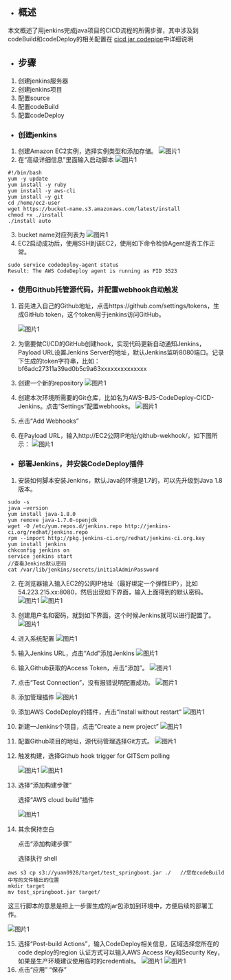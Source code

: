 - ## 概述
本文概述了用jenkins完成java项目的CICD流程的所需步骤，其中涉及到codeBuild和codeDeploy的相关配置在 [cicd jar codepipe](https://github.com/yuan00yuan/quickstart-guide/blob/master/cicd%20jar%20codepipe.md)中详细说明
- ## 步骤
1. 创建jenkins服务器
2. 创建jenkins项目
3. 配置source
4. 配置codeBuild
5. 配置codeDeploy

- ### 创建jenkins
1. 创建Amazon EC2实例，选择实例类型和添加存储。
   ![图片1](https://s3.cn-northwest-1.amazonaws.com.cn/aws-quickstart/assets/cicd-jar-jenkins/jar-jenkins-1.png)
2. 在“高级详细信息”里面输入启动脚本
   ![图片1](https://s3.cn-northwest-1.amazonaws.com.cn/aws-quickstart/assets/cicd-jar-jenkins/jar-jenkins-2.png)

```
#!/bin/bash
yum -y update
yum install -y ruby
yum install -y aws-cli
yum install –y git
cd /home/ec2-user
wget https://bucket-name.s3.amazonaws.com/latest/install
chmod +x ./install
./install auto

```
3. bucket name对应列表为
    ![图片1](https://s3.cn-northwest-1.amazonaws.com.cn/aws-quickstart/assets/cicd-jar-jenkins/jar-jenkins-3.png)
4.  EC2启动成功后，使用SSH到该EC2，使用如下命令检验Agent是否工作正常。

```
sudo service codedeploy-agent status
Result: The AWS CodeDeploy agent is running as PID 3523

```
- ### 使用Github托管源代码，并配置webhook自动触发
1. 首先进入自己的Github地址，点击https://github.com/settings/tokens，生成GitHub token，这个token用于jenkins访问GitHub。

    ![图片1](https://s3.cn-northwest-1.amazonaws.com.cn/aws-quickstart/assets/cicd-jar-jenkins/jar-jenkins-4.png)
2. 为需要做CI/CD的GitHub创建hook，实现代码更新自动通知Jenkins，Payload URL设置Jenkins Server的地址，默认Jenkins监听8080端口。记录下生成的token字符串，比如： bf6adc27311a39ad0b5c9a63xxxxxxxxxxxxxx
3. 创建一个新的repository
   ![图片1](https://s3.cn-northwest-1.amazonaws.com.cn/aws-quickstart/assets/cicd-jar-jenkins/jar-jenkins-5.png)
4. 创建本次环境所需要的Git仓库，比如名为AWS-BJS-CodeDeploy-CICD-Jenkins。点击“Settings”配置webhooks。
   ![图片1](https://s3.cn-northwest-1.amazonaws.com.cn/aws-quickstart/assets/cicd-jar-jenkins/jar-jenkins-6.png)
5. 点击“Add Webhooks”
6. 在Payload URL，输入http://EC2公网IP地址/github-wekhook/，如下图所示：
    ![图片1](https://s3.cn-northwest-1.amazonaws.com.cn/aws-quickstart/assets/cicd-jar-jenkins/jar-jenkins-7.png)
- ### 部署Jenkins，并安装CodeDeploy插件
1. 安装如何脚本安装Jenkins，默认Java的环境是1.7的，可以先升级到Java 1.8版本。

```
sudo -s
java –version
yum install java-1.8.0
yum remove java-1.7.0-openjdk
wget -O /etc/yum.repos.d/jenkins.repo http://jenkins-ci.org/redhat/jenkins.repo
rpm --import http://pkg.jenkins-ci.org/redhat/jenkins-ci.org.key
yum install jenkins
chkconfig jenkins on
service jenkins start
//查看Jenkins默认密码
cat /var/lib/jenkins/secrets/initialAdminPassword

```
2. 在浏览器输入输入EC2的公网IP地址（最好绑定一个弹性EIP），比如54.223.215.xx:8080，然后出现如下界面，输入上面得到的默认密码。
     ![图片1](https://s3.cn-northwest-1.amazonaws.com.cn/aws-quickstart/assets/cicd-jar-jenkins/jar-jenkins-8.png)
     ![图片1](https://s3.cn-northwest-1.amazonaws.com.cn/aws-quickstart/assets/cicd-jar-jenkins/jar-jenkins-9.png)
3. 创建用户名和密码，就到如下界面，这个时候Jenkins就可以进行配置了。
     ![图片1](https://s3.cn-northwest-1.amazonaws.com.cn/aws-quickstart/assets/cicd-jar-jenkins/jar-jenkins-10.png)
4. 进入系统配置
     ![图片1](https://s3.cn-northwest-1.amazonaws.com.cn/aws-quickstart/assets/cicd-jar-jenkins/jar-jenkins-11.png)
5. 输入Jenkins URL，点击“Add”添加Jenkins
     ![图片1](https://s3.cn-northwest-1.amazonaws.com.cn/aws-quickstart/assets/cicd-jar-jenkins/jar-jenkins-12.png)
6. 输入Github获取的Access Token，点击“添加”。
     ![图片1](https://s3.cn-northwest-1.amazonaws.com.cn/aws-quickstart/assets/cicd-jar-jenkins/jar-jenkins-13.png)
7. 点击“Test Connection”，没有报错说明配置成功。
     ![图片1](https://s3.cn-northwest-1.amazonaws.com.cn/aws-quickstart/assets/cicd-jar-jenkins/jar-jenkins-14.png)
8. 添加管理插件
     ![图片1](https://s3.cn-northwest-1.amazonaws.com.cn/aws-quickstart/assets/cicd-jar-jenkins/jar-jenkins-15.png)
9. 添加AWS CodeDeploy的插件，点击“Install without restart”
     ![图片1](https://s3.cn-northwest-1.amazonaws.com.cn/aws-quickstart/assets/cicd-jar-jenkins/jar-jenkins-16.png)
10. 新建一Jenkins个项目，点击“Create a new project”
     ![图片1](https://s3.cn-northwest-1.amazonaws.com.cn/aws-quickstart/assets/cicd-jar-jenkins/jar-jenkins-17.png)
11. 配置Github项目的地址，源代码管理选择Git方式。
     ![图片1](https://s3.cn-northwest-1.amazonaws.com.cn/aws-quickstart/assets/cicd-jar-jenkins/jar-jenkins-18.png)
12. 触发构建，选择Github hook trigger for GITScm polling

     ![图片1](https://s3.cn-northwest-1.amazonaws.com.cn/aws-quickstart/assets/cicd-jar-jenkins/jar-jenkins-19.png)
     ![图片1](https://s3.cn-northwest-1.amazonaws.com.cn/aws-quickstart/assets/cicd-jar-jenkins/jar-jenkins-20.png)
13. 选择“添加构建步骤”

    选择“AWS cloud build”插件
    
    ![图片1](https://s3.cn-northwest-1.amazonaws.com.cn/aws-quickstart/assets/cicd-jar-jenkins/jar-jenkins-21.png)
14. 其余保持空白

    点击“添加构建步骤”
    
    选择执行 shell
    
    
```
aws s3 cp s3://yuan0928/target/test_springboot.jar ./   //您在codeBuild中写的文件输出的位置
mkdir target
mv test_springboot.jar target/

```

   这三行脚本的意思是把上一步骤生成的jar包添加到环境中，方便后续的部署工作。
   
   ![图片1](https://s3.cn-northwest-1.amazonaws.com.cn/aws-quickstart/assets/cicd-jar-jenkins/jar-jenkins-22.png)
    
15. 选择“Post-build Actions”，输入CodeDeploy相关信息，区域选择您所在的code deploy的region
认证方式可以输入AWS Access Key和Security Key，如果是生产环境建议使用临时的credentials。
     ![图片1](https://s3.cn-northwest-1.amazonaws.com.cn/aws-quickstart/assets/cicd-jar-jenkins/jar-jenkins-23.png)
      ![图片1](https://s3.cn-northwest-1.amazonaws.com.cn/aws-quickstart/assets/cicd-jar-jenkins/jar-jenkins-24.png)
16. 点击“应用” “保存”
